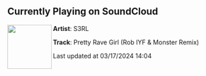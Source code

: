 ## Currently Playing on SoundCloud

[<img align="left" width="100" src="https://i1.sndcdn.com/artworks-VmICRsZBmXNi-0-t500x500.png">](https://soundcloud.com/s3rl/pretty-rave-girl-rob-iyf?in=saxurn/sets/w-stream)

**Artist**: S3RL 

**Track**: Pretty Rave Girl (Rob IYF & Monster Remix)

Last updated at 03/17/2024 14:04
